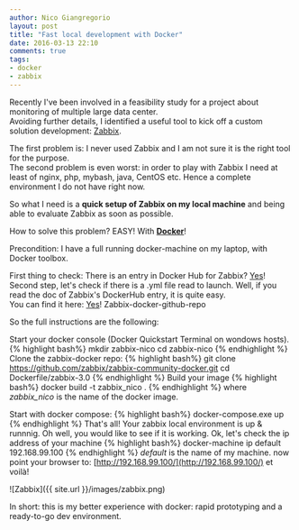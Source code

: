 ```yaml
---
author: Nico Giangregorio
layout: post
title: "Fast local development with Docker"
date: 2016-03-13 22:10
comments: true
tags:
- docker
- zabbix
---
```


Recently I've been involved in a feasibility study for a project about monitoring of multiple large data center.  
Avoiding further details, I identified a useful tool to kick off a custom solution development: <a href="http://www.zabbix.org/" target="_blank">Zabbix</a>.

The first problem is: I never used Zabbix and I am not sure it is the right tool for the purpose.  
The second problem is even worst: in order to play with Zabbix I need at least of nginx, php, mybash, java, CentOS etc. Hence a complete environment I do not have right now.

So what I need is a **quick setup of Zabbix on my local machine** and being able to evaluate Zabbix as soon as possible.

How to solve this problem? EASY!
With **<a href="https://www.docker.com/" target="_blank">Docker</a>**!

Precondition: I have a full running docker-machine on my laptop, with Docker toolbox.

First thing to check: There is an entry in Docker Hub for Zabbix? <a href="https://hub.docker.com/r/zabbix/zabbix-3.0/" target="_blank">Yes</a>!  
Second step, let's check if there is a .yml file read to launch. Well, if you read the doc of Zabbix's DockerHub entry, it is quite easy.  
You can find it here: <a href="https://github.com/zabbix/zabbix-community-docker" target="_blank">Yes</a>! Zabbix-docker-github-repo

So the full instructions are the following:

Start your docker console (Docker Quickstart Terminal on wondows hosts).
{% highlight bash%}
mkdir zabbix-nico
cd zabbix-nico
{% endhighlight %}
Clone the zabbix-docker repo:
{% highlight bash%} 
git clone https://github.com/zabbix/zabbix-community-docker.git
cd Dockerfile/zabbix-3.0
{% endhighlight %}
Build your image
{% highlight bash%} 
docker build -t zabbix_nico .
{% endhighlight %}
where *zabbix_nico* is the name of the docker image.

Start with docker compose:
{% highlight bash%} 
docker-compose.exe up
{% endhighlight %}
That's all! Your zabbix local environment is up & runnnig.
Oh well, you would like to see if it is working.
Ok, let's check the ip address of your machine
{% highlight bash%} 
docker-machine ip default
192.168.99.100
{% endhighlight %}
*default* is the name of my machine.
now point your browser to: [http://192.168.99.100/](http://192.168.99.100/) et voilà!  

![Zabbix]({{ site.url }}/images/zabbix.png)

In short: this is my better experience with docker: rapid prototyping and a ready-to-go dev environment.